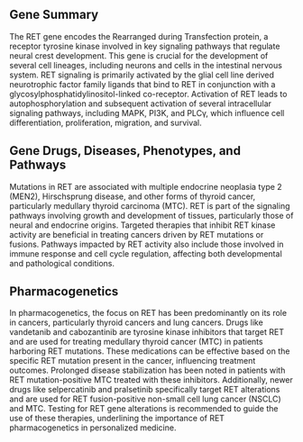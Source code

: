 ## Gene Summary
The RET gene encodes the Rearranged during Transfection protein, a receptor tyrosine kinase involved in key signaling pathways that regulate neural crest development. This gene is crucial for the development of several cell lineages, including neurons and cells in the intestinal nervous system. RET signaling is primarily activated by the glial cell line derived neurotrophic factor family ligands that bind to RET in conjunction with a glycosylphosphatidylinositol-linked co-receptor. Activation of RET leads to autophosphorylation and subsequent activation of several intracellular signaling pathways, including MAPK, PI3K, and PLCγ, which influence cell differentiation, proliferation, migration, and survival. 

## Gene Drugs, Diseases, Phenotypes, and Pathways
Mutations in RET are associated with multiple endocrine neoplasia type 2 (MEN2), Hirschsprung disease, and other forms of thyroid cancer, particularly medullary thyroid carcinoma (MTC). RET is part of the signaling pathways involving growth and development of tissues, particularly those of neural and endocrine origins. Targeted therapies that inhibit RET kinase activity are beneficial in treating cancers driven by RET mutations or fusions. Pathways impacted by RET activity also include those involved in immune response and cell cycle regulation, affecting both developmental and pathological conditions.

## Pharmacogenetics
In pharmacogenetics, the focus on RET has been predominantly on its role in cancers, particularly thyroid cancers and lung cancers. Drugs like vandetanib and cabozantinib are tyrosine kinase inhibitors that target RET and are used for treating medullary thyroid cancer (MTC) in patients harboring RET mutations. These medications can be effective based on the specific RET mutation present in the cancer, influencing treatment outcomes. Prolonged disease stabilization has been noted in patients with RET mutation-positive MTC treated with these inhibitors. Additionally, newer drugs like selpercatinib and pralsetinib specifically target RET alterations and are used for RET fusion-positive non-small cell lung cancer (NSCLC) and MTC. Testing for RET gene alterations is recommended to guide the use of these therapies, underlining the importance of RET pharmacogenetics in personalized medicine.